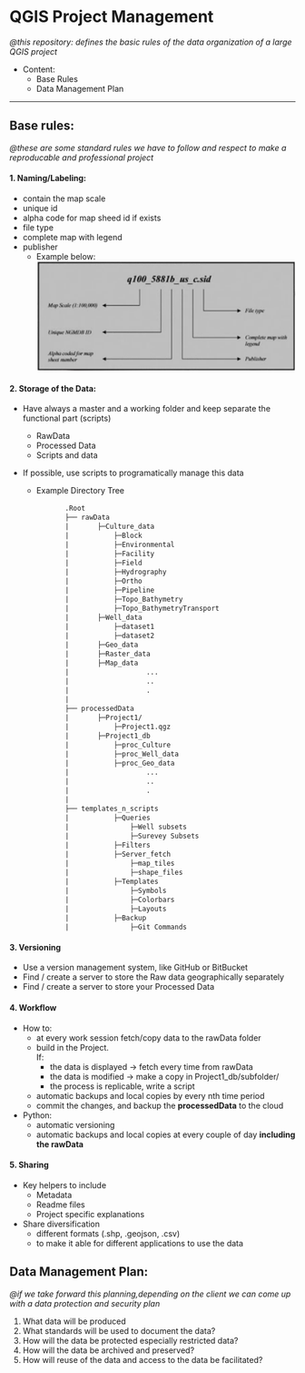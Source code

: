# QGIS Project Management

*@this repository: defines the basic rules of the data organization of a large QGIS project*
- Content:
    - Base Rules
    - Data Management Plan
<hr />


## **Base rules:**
*@these are some standard rules we have to follow and respect to make a reproducable and professional project*
#### **1. Naming/Labeling:**
- contain the map scale
- unique id
- alpha code for map sheed id if exists
- file type
- complete map with legend
- publisher
   - Example below:
            ![Naming Convention](img/naming_conv.png)
            
#### 2. **Storage of the Data:**
- Have always a master and a working folder and keep separate the functional part (scripts)
    - RawData
    - Processed Data
    - Scripts and data
- If possible, use scripts to programatically manage this data

   - Example Directory Tree 

                .Root
                ├── rawData
                |       ├─Culture_data
                |           ├─Block      
                |           ├─Environmental      
                |           ├─Facility      
                |           ├─Field      
                |           ├─Hydrography      
                |           ├─Ortho      
                |           ├─Pipeline      
                |           ├─Topo_Bathymetry      
                |           ├─Topo_BathymetryTransport      
                |       ├─Well_data
                |           ├─dataset1
                |           ├─dataset2
                |       ├─Geo_data
                |       ├─Raster_data
                |       ├─Map_data
                |                   ...
                |                   ..
                |                   .
                |
                ├── processedData
                |       ├─Project1/
                |           ├─Project1.qgz
                |       ├─Project1_db
                |           ├─proc_Culture
                |           ├─proc_Well_data
                |           ├─proc_Geo_data
                |                   ...
                |                   ..
                |                   .
                |
                ├── templates_n_scripts
                |           ├─Queries
                |               ├─Well subsets
                |               ├─Surevey Subsets
                |           ├─Filters
                |           ├─Server_fetch
                |               ├─map_tiles
                |               ├─shape_files
                |           ├─Templates
                |               ├─Symbols
                |               ├─Colorbars
                |               ├─Layouts
                |           ├─Backup
                |               ├─Git Commands
                
                


#### 3. **Versioning**
- Use a version management system, like GitHub or BitBucket
- Find / create a server to store the Raw data geographically separately
- Find / create a server to store your Processed Data

#### 4. **Workflow**
- How to:
    - at every work session fetch/copy data to the rawData folder
    - build in the Project.\
     If:
        - the data is displayed -> fetch every time from rawData
        - the data is modified -> make a copy in Project1_db/subfolder/
        - the process is replicable, write a script
    - automatic backups and local copies by every nth time period
    - commit the changes, and backup the **processedData** to the cloud
- Python:
    - automatic versioning
    - automatic backups and local copies at every couple of day **including the rawData**


#### 5. **Sharing**
- Key helpers to include
    - Metadata
    - Readme files
    - Project specific explanations 
- Share diversification
    - different formats (.shp, .geojson, .csv)
    - to make it able for different applications to use the data

## **Data Management Plan:**
*@if we take forward this planning,depending on the client we can come up with a data protection and security plan*

1. What data will be produced
2. What standards will be used to document the data?
3. How will the data be protected especially restricted data?
4. How will the data be archived and preserved?
5. How will reuse of the data and access to the data be facilitated?
